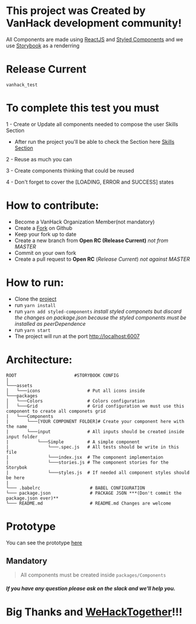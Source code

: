 # This project was Created by VanHack development community!

All Components are made using [ReactJS](https://reactjs.org/) and [Styled Components](https://styled-components.com/) and we use [Storybook](https://storybook.js.org/) as a renderring

# Release Current
`vanhack_test`

# To complete this test you must 
1 - Create or Update all components needed to compose the user Skills Section
 * After run the project you'll be able to check the Section here [Skills Section](http://localhost:6007/?path=/story/sections-skills--default)
 
2 - Reuse as much you can

3 - Create components thinking that could be reused

4 - Don't forget to cover the [LOADING, ERROR and SUCCESS] states

# How to contribute:

* Become a VanHack Organization Member(not mandatory) 
* Create a [Fork](https://help.github.com/en/github/getting-started-with-github/fork-a-repo) on Github
* Keep your fork up to date
* Create a new branch from **Open RC (Release Current)** *not from MASTER*
* Commit on your own fork
* Create a pull request to **Open RC** (*Release Current*) *not against MASTER*

# How to run:

* Clone the [project](#)
* run `yarn install`
* run `yarn add styled-components` *install styled componets but discard the changes on package.json because the styled components must be installed as peerDependence*
* run `yarn start`
* The project will run at the port [http://localhost:6007](http://localhost:6007)


# Architecture:

 ```
ROOT                      #STORYBOOK CONFIG
│
└───assets
│   └───icons                  # Put all icons inside
└───packages
│   └───Colors                 # Colors configuration
│   └───Grid                   # Grid configuration we must use this component to create all componets grid
|   └───Components    
|       └───[YOUR COMPONENT FOLDER]# Create your component here with the name
|       └───input              # All inputs should be created inside input folder
|           └───Simple         # A simple component
|               └───.spec.js   # All tests should be write in this file
|               └───index.jsx  # The component implementaion
|               └───stories.js # The component stories for the Storybok
|               └───styles.js  # If needed all component styles should be here
|
└─── .babelrc                   # BABEL CONFIGURATION
└─── package.json               # PACKAGE JSON ***(Don't commit the package.json ever)**
└─── README.md                  # README.md Changes are welcome
```

# Prototype

You can see the prototype [here](https://scene.zeplin.io/project/5e309b1a46e5cf7deacb0cd7)

## Mandatory
> All components must be created inside `packages/Components`

##### If you have any question please ask on the slack and we'll help you.

# Big Thanks and [WeHackTogether](https://vanhack.com/)!!!

